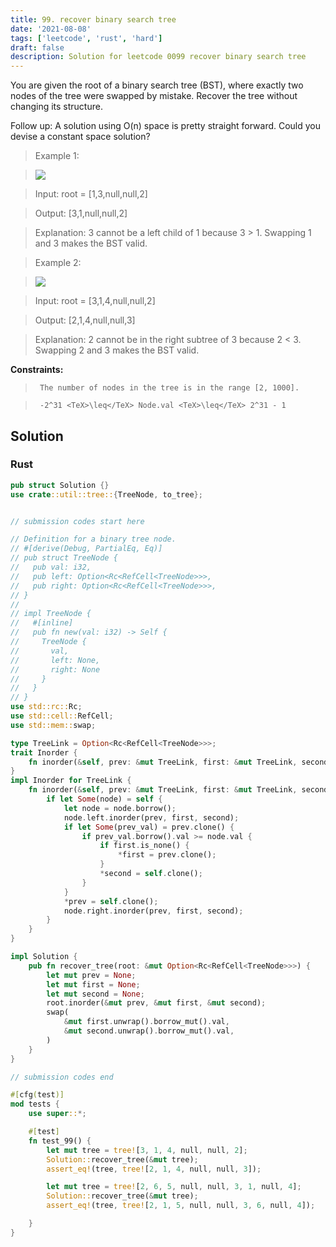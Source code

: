 ```yaml
---
title: 99. recover binary search tree
date: '2021-08-08'
tags: ['leetcode', 'rust', 'hard']
draft: false
description: Solution for leetcode 0099 recover binary search tree
---
```


 

  You are given the root of a binary search tree (BST), where exactly two nodes of the tree were swapped by mistake. Recover the tree without changing its structure.

  Follow up: A solution using O(n) space is pretty straight forward. Could you devise a constant space solution?

   

 >   Example 1:

 >   ![](https://assets.leetcode.com/uploads/2020/10/28/recover1.jpg)

 >   Input: root <TeX>=</TeX> [1,3,null,null,2]

 >   Output: [3,1,null,null,2]

 >   Explanation: 3 cannot be a left child of 1 because 3 > 1. Swapping 1 and 3 makes the BST valid.

  

 >   Example 2:

 >   ![](https://assets.leetcode.com/uploads/2020/10/28/recover2.jpg)

 >   Input: root <TeX>=</TeX> [3,1,4,null,null,2]

 >   Output: [2,1,4,null,null,3]

 >   Explanation: 2 cannot be in the right subtree of 3 because 2 < 3. Swapping 2 and 3 makes the BST valid.

  

   

  **Constraints:**

  

 >   	The number of nodes in the tree is in the range [2, 1000].

 >   	-2^31 <TeX>\leq</TeX> Node.val <TeX>\leq</TeX> 2^31 - 1


## Solution
### Rust
```rust
pub struct Solution {}
use crate::util::tree::{TreeNode, to_tree};


// submission codes start here

// Definition for a binary tree node.
// #[derive(Debug, PartialEq, Eq)]
// pub struct TreeNode {
//   pub val: i32,
//   pub left: Option<Rc<RefCell<TreeNode>>>,
//   pub right: Option<Rc<RefCell<TreeNode>>>,
// }
// 
// impl TreeNode {
//   #[inline]
//   pub fn new(val: i32) -> Self {
//     TreeNode {
//       val,
//       left: None,
//       right: None
//     }
//   }
// }
use std::rc::Rc;
use std::cell::RefCell;
use std::mem::swap;

type TreeLink = Option<Rc<RefCell<TreeNode>>>;
trait Inorder {
    fn inorder(&self, prev: &mut TreeLink, first: &mut TreeLink, second: &mut TreeLink);
}
impl Inorder for TreeLink {
    fn inorder(&self, prev: &mut TreeLink, first: &mut TreeLink, second: &mut TreeLink) {
        if let Some(node) = self {
            let node = node.borrow();
            node.left.inorder(prev, first, second);
            if let Some(prev_val) = prev.clone() {
                if prev_val.borrow().val >= node.val {
                    if first.is_none() {
                        *first = prev.clone();
                    }
                    *second = self.clone();
                }
            }
            *prev = self.clone();
            node.right.inorder(prev, first, second);
        }    
    }
}

impl Solution {
    pub fn recover_tree(root: &mut Option<Rc<RefCell<TreeNode>>>) {
        let mut prev = None;
        let mut first = None;
        let mut second = None;
        root.inorder(&mut prev, &mut first, &mut second);
        swap(
            &mut first.unwrap().borrow_mut().val,
            &mut second.unwrap().borrow_mut().val,
        )
    }
}

// submission codes end

#[cfg(test)]
mod tests {
    use super::*;

    #[test]
    fn test_99() {
        let mut tree = tree![3, 1, 4, null, null, 2];
        Solution::recover_tree(&mut tree);
        assert_eq!(tree, tree![2, 1, 4, null, null, 3]);

        let mut tree = tree![2, 6, 5, null, null, 3, 1, null, 4];
        Solution::recover_tree(&mut tree);
        assert_eq!(tree, tree![2, 1, 5, null, null, 3, 6, null, 4]);

    }
}

```

